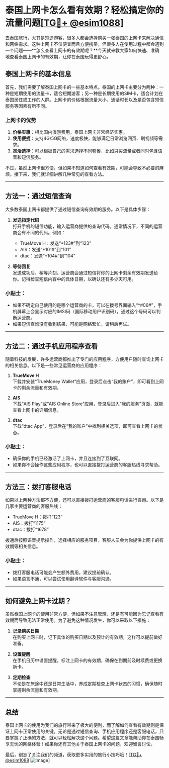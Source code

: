# 泰国上网卡怎么看有效期？轻松搞定你的流量问题[[TG💪+ @esim1088](https://t.me/s/esim1088)]

去泰国旅行，尤其是短途游客，很多人都会选择购买一张泰国的上网卡来解决通信和网络需求。这种上网卡不仅便宜而且方便携带，但很多人在使用过程中都会遇到一个问题——**怎么查看上网卡的有效期呢？**今天就来教大家如何快速、准确地查看泰国上网卡的有效期，让你在泰国玩得更舒心。

## 泰国上网卡的基本信息

首先，我们需要了解泰国上网卡的一些基本特点。泰国的上网卡主要分为两种：一种是短期使用的流量卡，适合短期游客；另一种是长期使用的SIM卡，适合计划在泰国居住或工作的人群。上网卡的价格根据流量大小、通话时长以及是否包含短信服务等因素有所不同。

### 上网卡的优势

1. **价格实惠**：相比国内漫游费用，泰国上网卡非常经济实惠。
2. **使用便捷**：支持4G/5G网络，速度极快，能够满足日常浏览网页、刷视频等需求。
3. **灵活选择**：可以根据自己的需求选择不同套餐，比如只买流量或者同时包含语音和短信服务。

不过，虽然上网卡很方便，但如果不知道如何查看有效期，可能会导致不必要的麻烦。接下来，我们就详细讲解几种常见的查看方法。

---

## 方法一：通过短信查询

大多数泰国上网卡都提供了通过短信查询有效期的服务。以下是具体步骤：

1. **发送指定代码**  
   打开手机的短信功能，输入运营商提供的查询代码。通常情况下，不同的运营商会有不同的代码。例如：
   - TrueMove H：发送“*123#”到“123”
   - AIS：发送“*101#”到“101”
   - dtac：发送“*104#”到“104”

2. **等待回复**  
   发送成功后，稍等片刻，运营商会通过短信将你的上网卡剩余有效期发送给你。记得检查短信内容中的具体日期，以确认还有多少天可用。

### 小贴士：
- 如果不确定自己使用的是哪个运营商的卡，可以在拨号界面输入“*#06#”，手机屏幕上会显示对应的IMSI码（国际移动用户识别码），通过这个号码可以判断运营商。
- 如果短信查询没有收到结果，可能是网络繁忙，请稍后再试。

---

## 方法二：通过手机应用程序查看

随着科技的发展，许多运营商都推出了专门的应用程序，方便用户随时查询上网卡的相关信息。以下是一些常见运营商的应用程序：

1. **TrueMove H**  
   下载并安装“TrueMoney Wallet”应用，登录后点击“我的账户”，即可看到上网卡的剩余流量和有效期。

2. **AIS**  
   下载“AIS Play”或“AIS Online Store”应用，登录后进入“我的服务”页面，就能查看上网卡的详细信息。

3. **dtac**  
   下载“dtac App”，登录后在“我的账户”中找到相关选项，即可查看上网卡的状态。

### 小贴士：
- 确保你的手机已经激活了上网卡，并且连接到了互联网。
- 如果你不会操作这些应用程序，也可以直接拨打运营商的客服热线寻求帮助。

---

## 方法三：拨打客服电话

如果以上两种方法都不方便，还可以直接拨打运营商的客服电话进行咨询。以下是几家主要运营商的客服热线：

- TrueMove H：拨打“123”
- AIS：拨打“1175”
- dtac：拨打“1678”

拨通后按照语音提示操作，选择相应的服务项目，客服人员会为你提供上网卡的有效期等相关信息。

### 小贴士：
- 拨打客服电话可能会产生额外费用，建议提前确认。
- 如果语言不通，可以尝试使用翻译软件与客服沟通。

---

## 如何避免上网卡过期？

虽然泰国上网卡的使用非常方便，但如果不注意管理，还是有可能因为忘记查看有效期而导致无法正常使用。为了避免这种情况发生，你可以采取以下措施：

1. **记录购买日期**  
   在购买上网卡时，记下具体的购买日期以及预计的有效期，这样可以提前做好准备。

2. **设置提醒**  
   在手机日历中设置提醒，标注上网卡的有效期，确保在到期前及时续费或更换新卡。

3. **定期检查**  
   不论是在旅途中还是日常生活中，养成定期检查上网卡状态的习惯，确保随时掌握剩余流量和有效期。

---

## 总结

泰国上网卡的使用为我们的旅行带来了极大的便利，而了解如何查看有效期则是保证上网卡正常使用的关键。无论是通过短信查询、手机应用程序还是客服电话，只要掌握了正确的方法，就可以轻松解决这个问题。希望这篇文章能帮助你在泰国畅享无忧的网络体验！如果你还有其他关于泰国上网卡的问题，欢迎留言讨论。

最后，别忘了关注我们的频道，获取更多实用的旅行小技巧哦！[[TG💪+ @esim1088](https://t.me/s/esim1088) ![Image](https://i.postimg.cc/4NQfJmqS/Snipaste-2025-05-13-00-14-12.png)]